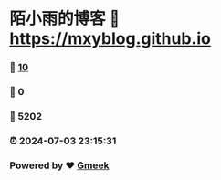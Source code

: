 # 陌小雨的博客 :link: https://mxyblog.github.io 
### :page_facing_up: [10](https://mxyblog.github.io/tag.html) 
### :speech_balloon: 0 
### :hibiscus: 5202 
### :alarm_clock: 2024-07-03 23:15:31 
### Powered by :heart: [Gmeek](https://github.com/Meekdai/Gmeek)
